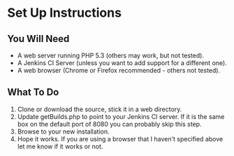 Set Up Instructions
===================

You Will Need
-------------

* A web server running PHP 5.3 (others may work, but not tested).
* A Jenkins CI Server (unless you want to add support for a different one).
* A web browser (Chrome or Firefox recommended - others not tested).

What To Do
----------

1. Clone or download the source, stick it in a web directory.
2. Update getBuilds.php to point to your Jenkins CI server. If it is the same box on the default port of 8080 you can probably skip this step.
3. Browse to your new installation.
4. Hope it works. If you are using a browser that I haven't specified above let me know if it works or not.